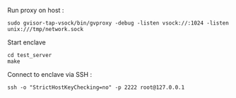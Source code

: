 Run proxy on host : 
``` 
sudo gvisor-tap-vsock/bin/gvproxy -debug -listen vsock://:1024 -listen unix:///tmp/network.sock
``` 
Start enclave

``` 
cd test_server
make
``` 

Connect to enclave via SSH :
``` 
ssh -o "StrictHostKeyChecking=no" -p 2222 root@127.0.0.1
```